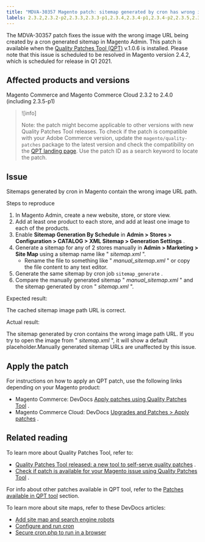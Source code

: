 ```yaml
---
title: "MDVA-30357 Magento patch: sitemap generated by cron has wrong image URL"
labels: 2.3.2,2.3.2-p2,2.3.3,2.3.3-p1,2.3.4,2.3.4-p1,2.3.4-p2,2.3.5,2.3.5-p1,2.3.5-p2,2.3.6,2.4.0,2.4.0-p1,QPT 1.0.6,QPT patches,Magento Commerce,Magento Commerce Cloud,URL,cron,image,sitemap
---
```


The MDVA-30357 patch fixes the issue with the wrong image URL being created by a cron generated sitemap in Magento Admin. This patch is available when the [Quality Patches Tool (QPT)](https://support.magento.com/hc/en-us/articles/360047139492) v.1.0.6 is installed. Please note that this issue is scheduled to be resolved in Magento version 2.4.2, which is scheduled for release in Q1 2021.

## Affected products and versions

Magento Commerce and Magento Commerce Cloud 2.3.2 to 2.4.0 (including 2.3.5-p1)

>![info]
>
>Note: the patch might become applicable to other versions with new Quality Patches Tool releases. To check if the patch is compatible with your Adobe Commerce version, update the `magento/quality-patches` package to the latest version and check the compatibility on the [QPT landing page](https://devdocs.magento.com/quality-patches/tool.html#patch-grid). Use the patch ID as a search keyword to locate the patch.

## Issue

Sitemaps generated by cron in Magento contain the wrong image URL path.

 <span class="wysiwyg-underline">Steps to reproduce</span>

1. In Magento Admin, create a new website, store, or store view.
1. Add at least one product to each store, and add at least one image to each of the products.
1. Enable **Sitemap Generation By Schedule** in **Admin > Stores > Configuration > CATALOG > XML Sitemap > Generation Settings** .
1. Generate a sitemap for any of 2 stores manually in **Admin > Marketing > Site Map** using a sitemap name like " *sitemap.xml* ".
    * Rename the file to something like " *manual\_sitemap.xml* " or copy the file content to any text editor.
1. Generate the same sitemap by cron job `sitemap_generate` .
1. Compare the manually generated sitemap " *manual\_sitemap.xml* " and the sitemap generated by cron " *sitemap.xml* ".

 <span class="wysiwyg-underline">Expected result:</span>

The cached sitemap image path URL is correct.

 <span class="wysiwyg-underline">Actual result:</span>

The sitemap generated by cron contains the wrong image path URL. If you try to open the image from " *sitemap.xml* ", it will show a default placeholder.Manually generated sitemap URLs are unaffected by this issue.

## Apply the patch

For instructions on how to apply an QPT patch, use the following links depending on your Magento product:

* Magento Commerce: DevDocs [Apply patches using Quality Patches Tool](https://devdocs.magento.com/guides/v2.4/comp-mgr/patching/mqp.html) .
* Magento Commerce Cloud: DevDocs [Upgrades and Patches > Apply patches](https://devdocs.magento.com/cloud/project/project-patch.html) .

## Related reading

To learn more about Quality Patches Tool, refer to:

* [Quality Patches Tool released: a new tool to self-serve quality patches](https://support.magento.com/hc/en-us/articles/360047139492) .
* [Check if patch is available for your Magento issue using Quality Patches Tool](https://support.magento.com/hc/en-us/articles/360047125252) .

For info about other patches available in QPT tool, refer to the [Patches available in QPT tool](https://support.magento.com/hc/en-us/sections/360010506631-Patches-available-in-QPT-tool-) section.

To learn more about site maps, refer to these DevDocs articles:

* [Add site map and search engine robots](https://devdocs.magento.com/cloud/trouble/robots-sitemap.html)
* [Configure and run cron](https://devdocs.magento.com/guides/v2.4/config-guide/cli/config-cli-subcommands-cron.html)
* [Secure cron.php to run in a browser](https://devdocs.magento.com/guides/v2.4/config-guide/secy/secy-cron.html)
